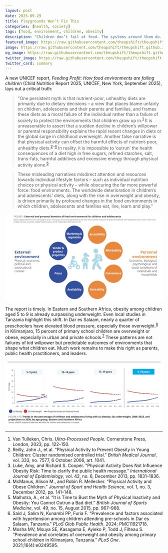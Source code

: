 ```yaml
---
layout: post
date: 2025-09-29
title: Playgrounds Won’t Fix This
categories: [health, society]
tags: [food, environment, children, obesity]
description: "Children don’t fail at food. The systems around them do. Obesity and poor diets are not about willpower or bad choices—they are the predictable outcomes of environments designed for profit, convenience, and habit."
featured_image: https://raw.githubusercontent.com/theupshift/theupshift.github.io/master/images/obby.jpg
image: https://raw.githubusercontent.com/theupshift/theupshift.github.io/master/images/obby.jpg
og_image: https://raw.githubusercontent.com/theupshift/theupshift.github.io/master/images/obby.jpg
twitter_image: https://raw.githubusercontent.com/theupshift/theupshift.github.io/master/images/obby.jpg
twitter_card: summary
---
```


A new UNICEF report, *Feeding Profit: How food environments are failing children* (Child Nutrition Report 2025, UNICEF, New York, September 2025), lays out a critical truth:  

> "One persistent myth is that nutrient-poor, unhealthy diets are primarily due to dietary decisions – a view that places blame unfairly on children, adolescents and their parents and families, and frames these diets as a moral failure of the individual rather than a failure of society to protect the environments that children grow up in.<sup><a href="#ref1">1</a></sup> It is unreasonable to assert that a sudden decline in children’s willpower or parental responsibility explains the rapid recent changes in diets or the global surge in childhood overweight. Another false narrative is that physical activity can offset the harmful effects of nutrient-poor, unhealthy diets.<sup><a href="#ref2">2</a>–<a href="#ref4">4</a></sup> In reality, it is impossible to ‘outrun’ the health consequences of a diet high in free sugars, refined starches, salt, trans-fats, harmful additives and excessive energy through physical activity alone.<sup><a href="#ref5">5</a></sup>

> These misleading narratives misdirect attention and resources towards individual lifestyle factors – such as individual nutrition choices or physical activity – while obscuring the far more powerful force: food environments. The worldwide deterioration in children’s and adolescents’ diets, along with the rise in overweight and obesity, is driven primarily by profound changes in the food environments in which children, adolescents and families eat, live, learn and play."  

<div style="text-align:center; margin: 1em 0;">
  <img src="https://raw.githubusercontent.com/theupshift/theupshift.github.io/master/images/obj1.jpg" style="max-width:100%; height:auto; border-radius: 12px;" alt="Food environment graphic">
</div>  

The report is timely. In Eastern and Southern Africa, obesity among children aged 5 to 9 is already surpassing underweight. Even local studies in Tanzania highlight this shift. In Dar es Salaam, nearly a quarter of preschoolers have elevated blood pressure, especially those overweight.<sup><a href="#ref6">6</a></sup> In Kilimanjaro, 15 percent of primary school children are overweight or obese, especially in urban and private schools.<sup><a href="#ref7">7</a></sup> These patterns are not failures of kid willpower but predictable outcomes of environments that shape what children eat. Much work remains to make this right as parents, public health practitioners, and leaders.  

<div style="text-align:center; margin: 1em 0;">
  <img src="https://raw.githubusercontent.com/theupshift/theupshift.github.io/master/images/trends%201.jpg" style="max-width:100%; height:auto; border-radius: 12px;" alt="Trends in child obesity and underweight">
</div>  

---

1. Van Tulleken, Chris. *Ultra-Processed People*. Cornerstone Press, London, 2023, pp. 122–150.  
2. Reilly, John J., et al. “Physical Activity to Prevent Obesity in Young Children: Cluster randomised controlled trial.” *British Medical Journal*, vol. 333, no. 7577, 6 October 2006, art. 1041.  
3. Luke, Amy, and Richard S. Cooper. “Physical Activity Does Not Influence Obesity Risk: Time to clarify the public health message.” *International Journal of Epidemiology*, vol. 42, no. 6, December 2013, pp. 1831–1836.  
4. McManus, Alison M., and Robin R. Mellecker. “Physical Activity and Obese Children.” *Journal of Sport and Health Science*, vol. 1, no. 3, December 2012, pp. 141–148.  
5. Malhotra, A., et al. “It is Time to Bust the Myth of Physical Inactivity and Obesity: You Cannot Outrun a Bad diet.” *British Journal of Sports Medicine*, vol. 49, no. 15, August 2015, pp. 967–968.  
6. Said J, Salim N, Kunambi PP, Furia F. “Prevalence and factors associated with hypertension among children attending pre-schools in Dar es Salaam, Tanzania.” *PLoS Glob Public Health*. 2024; PMC11921718.  
7. Mosha MV, Msuya SE, Kasagama E, Ayieko P, Todd J, Filteau S. “Prevalence and correlates of overweight and obesity among primary school children in Kilimanjaro, Tanzania.” *PLoS One*. 2021;16(4):e0249595.  
